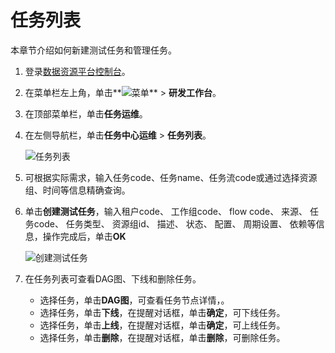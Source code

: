 # 任务列表

本章节介绍如何新建测试任务和管理任务。

1.  登录[数据资源平台控制台](https://dataq.console.aliyun.com)。

2.  在菜单栏左上角，单击**![菜单](https://static-aliyun-doc.oss-accelerate.aliyuncs.com/assets/img/zh-CN/6504337061/p188771.png)** \> **研发工作台**。

3.  在顶部菜单栏，单击**任务运维**。

4.  在左侧导航栏，单击**任务中心运维** \> **任务列表**。

    ![任务列表](https://static-aliyun-doc.oss-accelerate.aliyuncs.com/assets/img/zh-CN/0997579161/p270032.png)

5.  可根据实际需求，输入任务code、任务name、任务流code或通过选择资源组、时间等信息精确查询。

6.  单击**创建测试任务**，输入租户code、 工作组code、 flow code、 来源、 任务code、 任务类型、 资源组id、 描述、 状态、 配置、 周期设置、 依赖等信息，操作完成后，单击**OK**

    ![创建测试任务](https://static-aliyun-doc.oss-accelerate.aliyuncs.com/assets/img/zh-CN/8109857061/p190058.png)

7.  在任务列表可查看DAG图、下线和删除任务。

    -   选择任务，单击**DAG图**，可查看任务节点详情，。
    -   选择任务，单击**下线**，在提醒对话框，单击**确定**，可下线任务。
    -   选择任务，单击**上线**，在提醒对话框，单击**确定**，可上线任务。
    -   选择任务，单击**删除**，在提醒对话框，单击**删除**，可删除任务。

